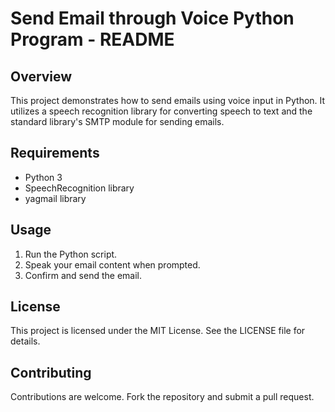  <h1>Send Email through Voice Python Program - README</h1>
    <h2>Overview</h2>
    <p>This project demonstrates how to send emails using voice input in Python. It utilizes a speech recognition library for converting speech to text and the standard library's SMTP module for sending emails.</p>
    <h2>Requirements</h2>
    <ul>
        <li>Python 3</li>
        <li>SpeechRecognition library</li>
        <li>yagmail library</li>
    </ul>
    <h2>Usage</h2>
    <ol>
        <li>Run the Python script.</li>
        <li>Speak your email content when prompted.</li>
        <li>Confirm and send the email.</li>
    </ol>
    <h2>License</h2>
    <p>This project is licensed under the MIT License. See the LICENSE file for details.</p>
    <h2>Contributing</h2>
    <p>Contributions are welcome. Fork the repository and submit a pull request.</p>
